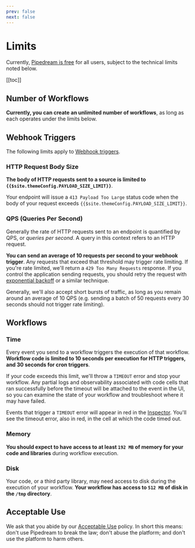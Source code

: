 ```yaml
---
prev: false
next: false
---
```


# Limits

Currently, [Pipedream is free](/pricing/) for all users, subject to the technical limits noted below.

[[toc]]

## Number of Workflows

**Currently, you can create an unlimited number of workflows**, as long as each operates under the limits below.

## Webhook Triggers

The following limits apply to [Webhook triggers](/workflows/steps/triggers/#webhook-sources).

### HTTP Request Body Size

**The body of HTTP requests sent to a source is limited to `{{$site.themeConfig.PAYLOAD_SIZE_LIMIT}}`**.

Your endpoint will issue a `413 Payload Too Large` status code when the body of your request exceeds `{{$site.themeConfig.PAYLOAD_SIZE_LIMIT}}`.

### QPS (Queries Per Second)

Generally the rate of HTTP requests sent to an endpoint is quantified by QPS, or _queries per second_. A query in this context refers to an HTTP request.

**You can send an average of 10 requests per second to your webhook trigger**. Any requests that exceed that threshold may trigger rate limiting. If you're rate limited, we'll return a `429 Too Many Requests` response. If you control the application sending requests, you should retry the request with [exponential backoff](https://cloud.google.com/storage/docs/exponential-backoff) or a similar technique.

Generally, we'll also accept short bursts of traffic, as long as you remain around an average of 10 QPS (e.g. sending a batch of 50 requests every 30 seconds should not trigger rate limiting).

## Workflows

### Time

Every event you send to a workflow triggers the execution of that workflow. **Workflow code is limited to 10 seconds per execution for HTTP triggers, and 30 seconds for cron triggers**.

If your code exceeds this limit, we'll throw a `TIMEOUT` error and stop your workflow. Any partial logs and observability associated with code cells that ran successfully before the timeout will be attached to the event in the UI, so you can examine the state of your workflow and troubleshoot where it may have failed.

Events that trigger a `TIMEOUT` error will appear in red in the [Inspector](/workflows/events/inspect/). You'll see the timeout error, also in red, in the cell at which the code timed out.

### Memory

**You should expect to have access to at least `192 MB` of memory for your code and libraries** during workflow execution.

### Disk

Your code, or a third party library, may need access to disk during the execution of your workflow. **Your workflow has access to `512 MB` of disk in the `/tmp` directory**.

## Acceptable Use

We ask that you abide by our [Acceptable Use](https://pipedream.com/terms/#b-acceptable-use) policy. In short this means: don't use Pipedream to break the law; don't abuse the platform; and don't use the platform to harm others.

<Footer />
